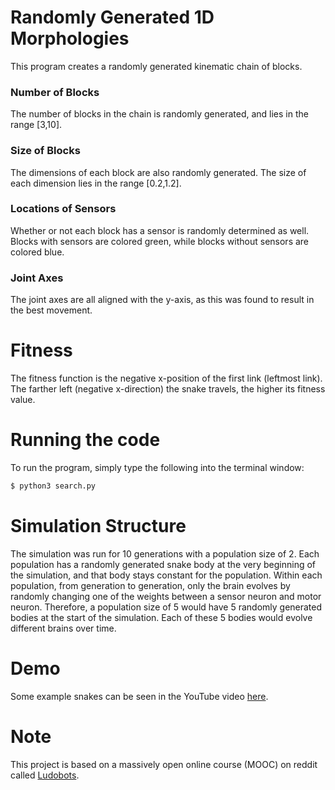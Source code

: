 # Randomly Generated 1D Morphologies

This program creates a randomly generated kinematic chain of blocks.

### Number of Blocks

The number of blocks in the chain is randomly generated, and lies in the range [3,10].

### Size of Blocks
The dimensions of each block are also randomly generated. The size of each dimension lies in the range [0.2,1.2].

### Locations of Sensors

Whether or not each block has a sensor is randomly determined as well. Blocks with sensors are colored green, while blocks without sensors are colored blue.

### Joint Axes

The joint axes are all aligned with the y-axis, as this was found to result in the best movement.


# Fitness

The fitness function is the negative x-position of the first link (leftmost link). The farther left (negative x-direction) the snake travels, the higher its fitness value.


# Running the code

To run the program, simply type the following into the terminal window:

```bash
$ python3 search.py
```


# Simulation Structure

The simulation was run for 10 generations with a population size of 2. Each population has a randomly generated snake body at the very beginning of the simulation, and that body stays constant for the population. Within each population, from generation to generation, only the brain evolves by randomly changing one of the weights between a sensor neuron and motor neuron. Therefore, a population size of 5 would have 5 randomly generated bodies at the start of the simulation. Each of these 5 bodies would evolve different brains over time.


# Demo

Some example snakes can be seen in the YouTube video [here](https://www.reddit.com/r/ludobots/wiki/installation/).


# Note

This project is based on a massively open online course (MOOC) on reddit called [Ludobots](https://www.reddit.com/r/ludobots/wiki/installation/).